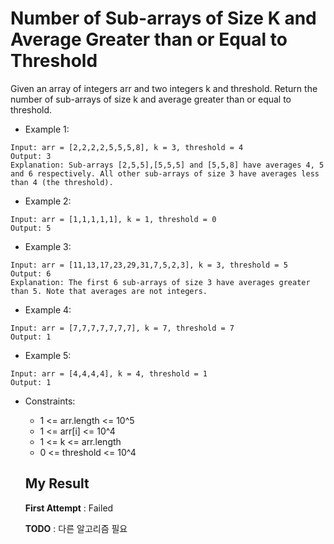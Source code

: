 # Number of Sub-arrays of Size K and Average Greater than or Equal to Threshold

Given an array of integers arr and two integers k and threshold.
Return the number of sub-arrays of size k and average greater than or equal to threshold.

- Example 1:

```
Input: arr = [2,2,2,2,5,5,5,8], k = 3, threshold = 4
Output: 3
Explanation: Sub-arrays [2,5,5],[5,5,5] and [5,5,8] have averages 4, 5 and 6 respectively. All other sub-arrays of size 3 have averages less than 4 (the threshold).
```

- Example 2:

```
Input: arr = [1,1,1,1,1], k = 1, threshold = 0
Output: 5
```

- Example 3:

```
Input: arr = [11,13,17,23,29,31,7,5,2,3], k = 3, threshold = 5
Output: 6
Explanation: The first 6 sub-arrays of size 3 have averages greater than 5. Note that averages are not integers.
```

- Example 4:

```
Input: arr = [7,7,7,7,7,7,7], k = 7, threshold = 7
Output: 1
```

- Example 5:

```
Input: arr = [4,4,4,4], k = 4, threshold = 1
Output: 1
``` 

- Constraints:

  - 1 <= arr.length <= 10^5
  - 1 <= arr[i] <= 10^4
  - 1 <= k <= arr.length
  - 0 <= threshold <= 10^4
  
  ## My Result
  
  **First Attempt** : Failed
  
  **TODO** : 다른 알고리즘 필요
